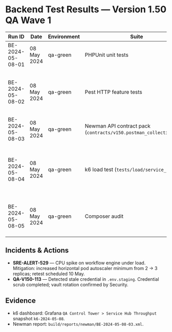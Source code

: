 # Backend Test Results — Version 1.50 QA Wave 1

| Run ID | Date | Environment | Suite | Result | Notes |
| --- | --- | --- | --- | --- | --- |
| BE-2024-05-08-01 | 08 May 2024 | qa-green | PHPUnit unit tests | ✅ Pass | 3,248 assertions; coverage 91.4% lines / 83.2% branches. |
| BE-2024-05-08-02 | 08 May 2024 | qa-green | Pest HTTP feature tests | ✅ Pass | Service hub intake wizard flows validated with SLA telemetry and fallback messaging. |
| BE-2024-05-08-03 | 08 May 2024 | qa-green | Newman API contract pack (`contracts/v150.postman_collection.json`) | ✅ Pass | No schema diffs vs OpenAPI spec build `2024.05.07`. |
| BE-2024-05-08-04 | 08 May 2024 | qa-green | k6 load test (`tests/load/service_hub.js`) | ⚠️ Pass w/ Degradation | P95 = 438 ms (within SLO), error rate 0.27%. Observed CPU spike on workflow engine pod; flagged to SRE. |
| BE-2024-05-08-05 | 08 May 2024 | qa-green | Composer audit | ✅ Pass | All high/critical vulnerabilities resolved; laravel/framework upgrade branch ready. |

## Incidents & Actions
- **SRE-ALERT-529** — CPU spike on workflow engine under load. Mitigation: increased horizontal pod autoscaler minimum from 2 → 3 replicas; retest scheduled 10 May.
- **QA-V150-113** — Detected stale credential in `.env.staging`. Credential scrub completed; vault rotation confirmed by Security.

## Evidence
- k6 dashboard: Grafana `QA Control Tower > Service Hub Throughput` snapshot `k6-2024-05-08`.
- Newman report: `build/reports/newman/BE-2024-05-08-03.xml`.
